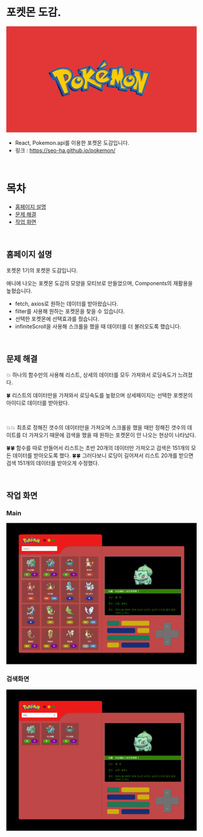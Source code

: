 # 포켓몬 도감.

![로고](https://github.com/seo-ha/pokemon/blob/main/src/assets/portfolio.jpg)
+ React, Pokemon.api를 이용한 포켓몬 도감입니다.
+ 링크 : https://seo-ha.github.io/pokemon/
<br/>

# 목차
+ [홈페이지 설명](#홈페이지-설명)
+ [문제 해결](#문제-해결)
+ [작업 화면](#작업-화면)
<br/>

## 홈페이지 설명
포켓몬 1기의 포켓몬 도감입니다.

애니에 나오는 포켓몬 도감의 모양을 모티브로 만들었으며, Components의 재활용을 높혔습니다.

+ fetch, axios로 원하는 데이터를 받아왔습니다.
+ filter를 사용해 원하는 포켓몬을 찾을 수 있습니다.
+ 선택한 포켓몬에 선택효과를 줬습니다.
+ infiniteScroll을 사용해 스크롤을 했을 때 데이터를 더 불러오도록 했습니다.
<br/>

## 문제 해결

💥 하나의 함수만의 사용해 리스트, 상세의 데이터를 모두 가져와서 로딩속도가 느려졌다.

🍀 리스트의 데이터만을 가져와서 로딩속도를 높혔으며 상세페이지는 선택한 포켓몬의 아이디로 데이터를 받아왔다.

</br>

💥💥 최초로 정해진 갯수의 데이터만을 가져오며 스크롤을 했을 때만 정해진 갯수의 데이트를 더 가져오기 때문에 검색을 했을 때 원하는 포켓몬이 안 나오는 현상이 나타났다.

🍀🍀 함수를 따로 만들어서 리스트는 초반 20개의 데이터만 가져오고 검색은 151개의 모든 데이터를 받아오도록 했다.
🍀🍀 그러다보니 로딩이 길어져서 리스트 20개를 받으면 검색 151개의 데이터를 받아오게 수정했다.

<br/>

## 작업 화면

### Main
![main](https://github.com/seo-ha/pokemon/blob/main/src/assets/portfolio_1.png)
<br/>

### 검색화면
![work](https://github.com/seo-ha/pokemon/blob/main/src/assets/portfolio_2.png)

